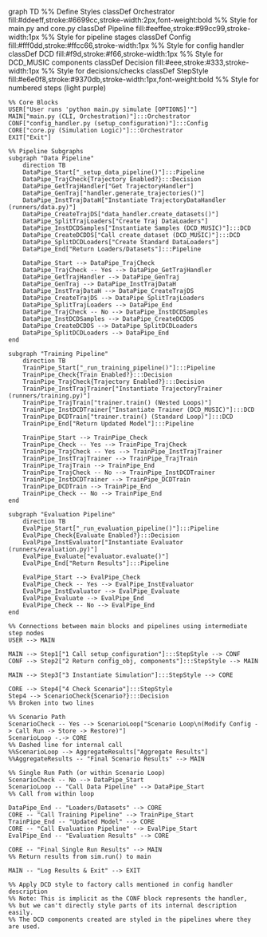 graph TD
    %% Define Styles
    classDef Orchestrator fill:#ddeeff,stroke:#6699cc,stroke-width:2px,font-weight:bold %% Style for main.py and core.py
    classDef Pipeline fill:#eeffee,stroke:#99cc99,stroke-width:1px %% Style for pipeline stages
    classDef Config fill:#fff0dd,stroke:#ffcc66,stroke-width:1px %% Style for config handler
    classDef DCD fill:#f9d,stroke:#f66,stroke-width:1px %% Style for DCD_MUSIC components
    classDef Decision fill:#eee,stroke:#333,stroke-width:1px %% Style for decisions/checks
    classDef StepStyle fill:#e6e0f8,stroke:#9370db,stroke-width:1px,font-weight:bold 
    %% Style for numbered steps (light purple)

    %% Core Blocks
    USER["User runs 'python main.py simulate [OPTIONS]'"]
    MAIN["main.py (CLI, Orchestration)"]:::Orchestrator
    CONF["config_handler.py (setup_configuration)"]:::Config
    CORE["core.py (Simulation Logic)"]:::Orchestrator
    EXIT["Exit"]

    %% Pipeline Subgraphs
    subgraph "Data Pipeline"
        direction TB
        DataPipe_Start["_setup_data_pipeline()"]:::Pipeline
        DataPipe_TrajCheck{Trajectory Enabled?}:::Decision
        DataPipe_GetTrajHandler["Get TrajectoryHandler"]
        DataPipe_GenTraj["handler.generate_trajectories()"]
        DataPipe_InstTrajDataH["Instantiate TrajectoryDataHandler (runners/data.py)"]
        DataPipe_CreateTrajDS["data_handler.create_datasets()"]
        DataPipe_SplitTrajLoaders["Create Traj DataLoaders"]
        DataPipe_InstDCDSamples["Instantiate Samples (DCD_MUSIC)"]:::DCD
        DataPipe_CreateDCDDS["Call create_dataset (DCD_MUSIC)"]:::DCD
        DataPipe_SplitDCDLoaders["Create Standard DataLoaders"]
        DataPipe_End["Return Loaders/Datasets"]:::Pipeline

        DataPipe_Start --> DataPipe_TrajCheck
        DataPipe_TrajCheck -- Yes --> DataPipe_GetTrajHandler
        DataPipe_GetTrajHandler --> DataPipe_GenTraj
        DataPipe_GenTraj --> DataPipe_InstTrajDataH
        DataPipe_InstTrajDataH --> DataPipe_CreateTrajDS
        DataPipe_CreateTrajDS --> DataPipe_SplitTrajLoaders
        DataPipe_SplitTrajLoaders --> DataPipe_End
        DataPipe_TrajCheck -- No --> DataPipe_InstDCDSamples
        DataPipe_InstDCDSamples --> DataPipe_CreateDCDDS
        DataPipe_CreateDCDDS --> DataPipe_SplitDCDLoaders
        DataPipe_SplitDCDLoaders --> DataPipe_End
    end

    subgraph "Training Pipeline"
        direction TB
        TrainPipe_Start["_run_training_pipeline()"]:::Pipeline
        TrainPipe_Check{Train Enabled?}:::Decision
        TrainPipe_TrajCheck{Trajectory Enabled?}:::Decision
        TrainPipe_InstTrajTrainer["Instantiate TrajectoryTrainer (runners/training.py)"]
        TrainPipe_TrajTrain["trainer.train() (Nested Loops)"]
        TrainPipe_InstDCDTrainer["Instantiate Trainer (DCD_MUSIC)"]:::DCD
        TrainPipe_DCDTrain["trainer.train() (Standard Loop)"]:::DCD
        TrainPipe_End["Return Updated Model"]:::Pipeline

        TrainPipe_Start --> TrainPipe_Check
        TrainPipe_Check -- Yes --> TrainPipe_TrajCheck
        TrainPipe_TrajCheck -- Yes --> TrainPipe_InstTrajTrainer
        TrainPipe_InstTrajTrainer --> TrainPipe_TrajTrain
        TrainPipe_TrajTrain --> TrainPipe_End
        TrainPipe_TrajCheck -- No --> TrainPipe_InstDCDTrainer
        TrainPipe_InstDCDTrainer --> TrainPipe_DCDTrain
        TrainPipe_DCDTrain --> TrainPipe_End
        TrainPipe_Check -- No --> TrainPipe_End
    end

    subgraph "Evaluation Pipeline"
        direction TB
        EvalPipe_Start["_run_evaluation_pipeline()"]:::Pipeline
        EvalPipe_Check{Evaluate Enabled?}:::Decision
        EvalPipe_InstEvaluator["Instantiate Evaluator (runners/evaluation.py)"]
        EvalPipe_Evaluate["evaluator.evaluate()"]
        EvalPipe_End["Return Results"]:::Pipeline

        EvalPipe_Start --> EvalPipe_Check
        EvalPipe_Check -- Yes --> EvalPipe_InstEvaluator
        EvalPipe_InstEvaluator --> EvalPipe_Evaluate
        EvalPipe_Evaluate --> EvalPipe_End
        EvalPipe_Check -- No --> EvalPipe_End
    end

    %% Connections between main blocks and pipelines using intermediate step nodes
    USER --> MAIN

    MAIN --> Step1["1 Call setup_configuration"]:::StepStyle --> CONF
    CONF --> Step2["2 Return config_obj, components"]:::StepStyle --> MAIN

    MAIN --> Step3["3 Instantiate Simulation"]:::StepStyle --> CORE

    CORE --> Step4["4 Check Scenario"]:::StepStyle
    Step4 --> ScenarioCheck{Scenario?}:::Decision 
    %% Broken into two lines

    %% Scenario Path
    ScenarioCheck -- Yes --> ScenarioLoop["Scenario Loop\n(Modify Config -> Call Run -> Store -> Restore)"]
    ScenarioLoop -.-> CORE
    %% Dashed line for internal call
    %%ScenarioLoop --> AggregateResults["Aggregate Results"]
    %%AggregateResults -- "Final Scenario Results" --> MAIN

    %% Single Run Path (or within Scenario Loop)
    ScenarioCheck -- No --> DataPipe_Start
    ScenarioLoop -- "Call Data Pipeline" --> DataPipe_Start
    %% Call from within loop

    DataPipe_End -- "Loaders/Datasets" --> CORE
    CORE -- "Call Training Pipeline" --> TrainPipe_Start
    TrainPipe_End -- "Updated Model" --> CORE
    CORE -- "Call Evaluation Pipeline" --> EvalPipe_Start
    EvalPipe_End -- "Evaluation Results" --> CORE

    CORE -- "Final Single Run Results" --> MAIN
    %% Return results from sim.run() to main

    MAIN -- "Log Results & Exit" --> EXIT

    %% Apply DCD style to factory calls mentioned in config handler description
    %% Note: This is implicit as the CONF block represents the handler,
    %% but we can't directly style parts of its internal description easily.
    %% The DCD components created are styled in the pipelines where they are used.